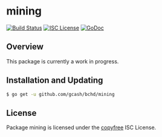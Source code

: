 mining
======

[![Build Status](https://travis-ci.org/gcash/bchd.png?branch=master)](https://travis-ci.org/gcash/bchd)
[![ISC License](http://img.shields.io/badge/license-ISC-blue.svg)](http://copyfree.org)
[![GoDoc](https://img.shields.io/badge/godoc-reference-blue.svg)](http://godoc.org/github.com/gcash/bchd/mining)

## Overview

This package is currently a work in progress.

## Installation and Updating

```bash
$ go get -u github.com/gcash/bchd/mining
```

## License

Package mining is licensed under the [copyfree](http://copyfree.org) ISC
License.

